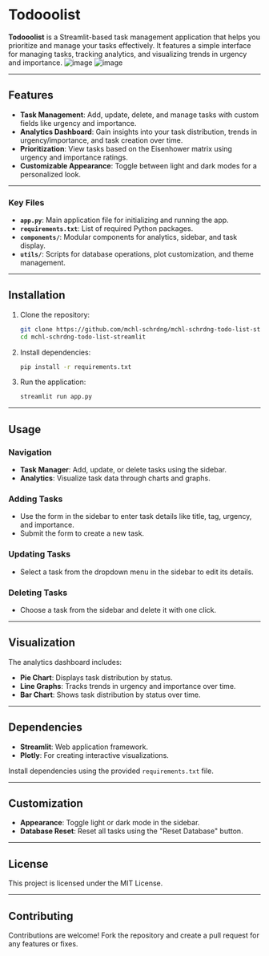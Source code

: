 # Todooolist

**Todooolist** is a Streamlit-based task management application that helps you prioritize and manage your tasks effectively. It features a simple interface for managing tasks, tracking analytics, and visualizing trends in urgency and importance.
![image](https://github.com/user-attachments/assets/b10bcc81-f439-45c1-bbc6-26e56e6005b8)
![image](https://github.com/user-attachments/assets/b99f4830-72c2-4fac-a071-4ce02beb74c6)

---

## Features
- **Task Management**: Add, update, delete, and manage tasks with custom fields like urgency and importance.
- **Analytics Dashboard**: Gain insights into your task distribution, trends in urgency/importance, and task creation over time.
- **Prioritization**: View tasks based on the Eisenhower matrix using urgency and importance ratings.
- **Customizable Appearance**: Toggle between light and dark modes for a personalized look.

---

### Key Files
- **`app.py`**: Main application file for initializing and running the app.
- **`requirements.txt`**: List of required Python packages.
- **`components/`**: Modular components for analytics, sidebar, and task display.
- **`utils/`**: Scripts for database operations, plot customization, and theme management.

---

## Installation

1. Clone the repository:
    ```bash
    git clone https://github.com/mchl-schrdng/mchl-schrdng-todo-list-streamlit.git
    cd mchl-schrdng-todo-list-streamlit
    ```

2. Install dependencies:
    ```bash
    pip install -r requirements.txt
    ```

3. Run the application:
    ```bash
    streamlit run app.py
    ```

---

## Usage

### Navigation
- **Task Manager**: Add, update, or delete tasks using the sidebar.
- **Analytics**: Visualize task data through charts and graphs.

### Adding Tasks
- Use the form in the sidebar to enter task details like title, tag, urgency, and importance.
- Submit the form to create a new task.

### Updating Tasks
- Select a task from the dropdown menu in the sidebar to edit its details.

### Deleting Tasks
- Choose a task from the sidebar and delete it with one click.

---

## Visualization

The analytics dashboard includes:
- **Pie Chart**: Displays task distribution by status.
- **Line Graphs**: Tracks trends in urgency and importance over time.
- **Bar Chart**: Shows task distribution by status over time.

---

## Dependencies

- **Streamlit**: Web application framework.
- **Plotly**: For creating interactive visualizations.

Install dependencies using the provided `requirements.txt` file.

---

## Customization

- **Appearance**: Toggle light or dark mode in the sidebar.
- **Database Reset**: Reset all tasks using the "Reset Database" button.

---

## License

This project is licensed under the MIT License.

---

## Contributing

Contributions are welcome! Fork the repository and create a pull request for any features or fixes.

